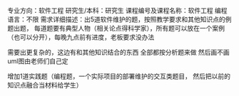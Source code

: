 专业方向：软件工程
研究生/本科：研究生
课程编号及课程名称：软件工程
编程语言：不限
需求详细描述：出5道软件维护的题，按照教学要求和其他知识点的例题出题，
           每道题要有典型人物（相关论点得科学家），所有题可以放在一个案例（也可以分开），每晚九点前有进度，老板要求没办法

需要出更复杂的，这边有和其他知识结合的东西
全部都按分析题来做
然后画不画uml图由老师们自己定

增加1道实践题（编程题，一个实际项目的部署维护的交互类题目，
然后把以前的知识点融合当材料给学生）